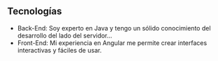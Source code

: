 ## Tecnologías

- Back-End: Soy experto en Java y tengo un sólido conocimiento del desarrollo del lado del servidor...
- Front-End: Mi experiencia en Angular me permite crear interfaces interactivas y fáciles de usar.